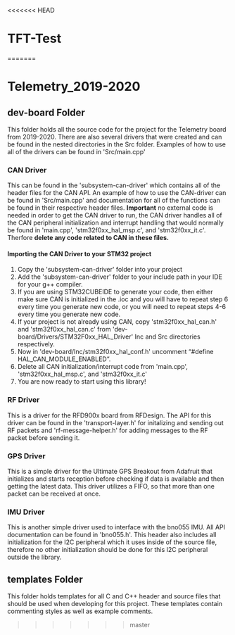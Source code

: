 <<<<<<< HEAD
# TFT-Test
=======
# Telemetry_2019-2020
## dev-board Folder
This folder holds all the source code for the project for the Telemetry board from 2019-2020. There are also several drivers that were created and can be found in the nested directories in the Src folder. Examples of how to use all of the drivers can be found in 'Src/main.cpp'
### CAN Driver
This can be found in the 'subsystem-can-driver' which contains all of the header files for the CAN API. An example of how to use the CAN-driver can be found in 'Src/main.cpp' and documentation for all of the functions can be found in their respective header files. **Important** no external code is needed in order to get the CAN driver to run, the CAN driver handles all of the CAN peripheral initialization and interrupt handling that would normally be found in 'main.cpp', 'stm32f0xx_hal_msp.c', and 'stm32f0xx_it.c'. Therfore **delete any code related to CAN in these files.**
#### Importing the CAN Driver to your STM32 project
1. Copy the 'subsystem-can-driver' folder into your project
2. Add the 'subsystem-can-driver' folder to your include path in your IDE for your g++ compiler.
3. If you are using STM32CUBEIDE to generate your code, then either make sure CAN is initialized in the .ioc and you will have to repeat step 6 every time you generate new code, or you will need to repeat steps 4-6 every time you generate new code.
4. If your project is not already using CAN, copy 'stm32f0xx_hal_can.h' and 'stm32f0xx_hal_can.c' from 'dev-board/Drivers/STM32F0xx_HAL_Driver' Inc and Src directories respectively.
5. Now in 'dev-board/Inc/stm32f0xx_hal_conf.h' uncomment “#define HAL_CAN_MODULE_ENABLED”.
6. Delete all CAN initialization/interrupt code from 'main.cpp', 'stm32f0xx_hal_msp.c', and 'stm32f0xx_it.c'
7. You are now ready to start using this library!
### RF Driver
This is a driver for the RFD900x board from RFDesign. The API for this driver can be found in the 'transport-layer.h' for initalizing and sending out RF packets and 'rf-message-helper.h' for adding messages to the RF packet before sending it.
### GPS Driver
This is a simple driver for the Ultimate GPS Breakout from Adafruit that initializes and starts reception before checking if data is available and then getting the latest data. This driver utilizes a FIFO, so that more than one packet can be received at once.
### IMU Driver
This is another simple driver used to interface with the bno055 IMU. All API documentation can be found in 'bno055.h'. This header also includes all initialization for the I2C peripheral which it uses inside of the source file, therefore no other initialization should be done for this I2C peripheral outside the library.
## templates Folder
This folder holds templates for all C and C++ header and source files that should be used when developing for this project. These templates contain commenting styles as well as example comments. 
>>>>>>> master
